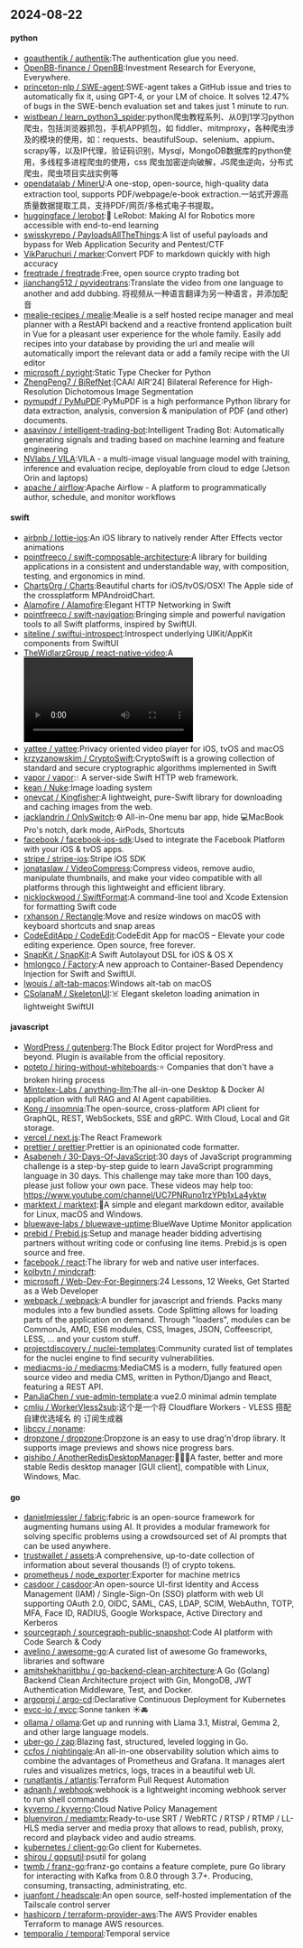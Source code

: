 ## 2024-08-22

#### python
* [goauthentik / authentik](https://github.com/goauthentik/authentik):The authentication glue you need.
* [OpenBB-finance / OpenBB](https://github.com/OpenBB-finance/OpenBB):Investment Research for Everyone, Everywhere.
* [princeton-nlp / SWE-agent](https://github.com/princeton-nlp/SWE-agent):SWE-agent takes a GitHub issue and tries to automatically fix it, using GPT-4, or your LM of choice. It solves 12.47% of bugs in the SWE-bench evaluation set and takes just 1 minute to run.
* [wistbean / learn_python3_spider](https://github.com/wistbean/learn_python3_spider):python爬虫教程系列、从0到1学习python爬虫，包括浏览器抓包，手机APP抓包，如 fiddler、mitmproxy，各种爬虫涉及的模块的使用，如：requests、beautifulSoup、selenium、appium、scrapy等，以及IP代理，验证码识别，Mysql，MongoDB数据库的python使用，多线程多进程爬虫的使用，css 爬虫加密逆向破解，JS爬虫逆向，分布式爬虫，爬虫项目实战实例等
* [opendatalab / MinerU](https://github.com/opendatalab/MinerU):A one-stop, open-source, high-quality data extraction tool, supports PDF/webpage/e-book extraction.一站式开源高质量数据提取工具，支持PDF/网页/多格式电子书提取。
* [huggingface / lerobot](https://github.com/huggingface/lerobot):🤗 LeRobot: Making AI for Robotics more accessible with end-to-end learning
* [swisskyrepo / PayloadsAllTheThings](https://github.com/swisskyrepo/PayloadsAllTheThings):A list of useful payloads and bypass for Web Application Security and Pentest/CTF
* [VikParuchuri / marker](https://github.com/VikParuchuri/marker):Convert PDF to markdown quickly with high accuracy
* [freqtrade / freqtrade](https://github.com/freqtrade/freqtrade):Free, open source crypto trading bot
* [jianchang512 / pyvideotrans](https://github.com/jianchang512/pyvideotrans):Translate the video from one language to another and add dubbing. 将视频从一种语言翻译为另一种语言，并添加配音
* [mealie-recipes / mealie](https://github.com/mealie-recipes/mealie):Mealie is a self hosted recipe manager and meal planner with a RestAPI backend and a reactive frontend application built in Vue for a pleasant user experience for the whole family. Easily add recipes into your database by providing the url and mealie will automatically import the relevant data or add a family recipe with the UI editor
* [microsoft / pyright](https://github.com/microsoft/pyright):Static Type Checker for Python
* [ZhengPeng7 / BiRefNet](https://github.com/ZhengPeng7/BiRefNet):[CAAI AIR'24] Bilateral Reference for High-Resolution Dichotomous Image Segmentation
* [pymupdf / PyMuPDF](https://github.com/pymupdf/PyMuPDF):PyMuPDF is a high performance Python library for data extraction, analysis, conversion & manipulation of PDF (and other) documents.
* [asavinov / intelligent-trading-bot](https://github.com/asavinov/intelligent-trading-bot):Intelligent Trading Bot: Automatically generating signals and trading based on machine learning and feature engineering
* [NVlabs / VILA](https://github.com/NVlabs/VILA):VILA - a multi-image visual language model with training, inference and evaluation recipe, deployable from cloud to edge (Jetson Orin and laptops)
* [apache / airflow](https://github.com/apache/airflow):Apache Airflow - A platform to programmatically author, schedule, and monitor workflows

#### swift
* [airbnb / lottie-ios](https://github.com/airbnb/lottie-ios):An iOS library to natively render After Effects vector animations
* [pointfreeco / swift-composable-architecture](https://github.com/pointfreeco/swift-composable-architecture):A library for building applications in a consistent and understandable way, with composition, testing, and ergonomics in mind.
* [ChartsOrg / Charts](https://github.com/ChartsOrg/Charts):Beautiful charts for iOS/tvOS/OSX! The Apple side of the crossplatform MPAndroidChart.
* [Alamofire / Alamofire](https://github.com/Alamofire/Alamofire):Elegant HTTP Networking in Swift
* [pointfreeco / swift-navigation](https://github.com/pointfreeco/swift-navigation):Bringing simple and powerful navigation tools to all Swift platforms, inspired by SwiftUI.
* [siteline / swiftui-introspect](https://github.com/siteline/swiftui-introspect):Introspect underlying UIKit/AppKit components from SwiftUI
* [TheWidlarzGroup / react-native-video](https://github.com/TheWidlarzGroup/react-native-video):A <Video /> component for react-native
* [yattee / yattee](https://github.com/yattee/yattee):Privacy oriented video player for iOS, tvOS and macOS
* [krzyzanowskim / CryptoSwift](https://github.com/krzyzanowskim/CryptoSwift):CryptoSwift is a growing collection of standard and secure cryptographic algorithms implemented in Swift
* [vapor / vapor](https://github.com/vapor/vapor):💧 A server-side Swift HTTP web framework.
* [kean / Nuke](https://github.com/kean/Nuke):Image loading system
* [onevcat / Kingfisher](https://github.com/onevcat/Kingfisher):A lightweight, pure-Swift library for downloading and caching images from the web.
* [jacklandrin / OnlySwitch](https://github.com/jacklandrin/OnlySwitch):⚙️ All-in-One menu bar app, hide 💻MacBook Pro's notch, dark mode, AirPods, Shortcuts
* [facebook / facebook-ios-sdk](https://github.com/facebook/facebook-ios-sdk):Used to integrate the Facebook Platform with your iOS & tvOS apps.
* [stripe / stripe-ios](https://github.com/stripe/stripe-ios):Stripe iOS SDK
* [jonataslaw / VideoCompress](https://github.com/jonataslaw/VideoCompress):Compress videos, remove audio, manipulate thumbnails, and make your video compatible with all platforms through this lightweight and efficient library.
* [nicklockwood / SwiftFormat](https://github.com/nicklockwood/SwiftFormat):A command-line tool and Xcode Extension for formatting Swift code
* [rxhanson / Rectangle](https://github.com/rxhanson/Rectangle):Move and resize windows on macOS with keyboard shortcuts and snap areas
* [CodeEditApp / CodeEdit](https://github.com/CodeEditApp/CodeEdit):CodeEdit App for macOS – Elevate your code editing experience. Open source, free forever.
* [SnapKit / SnapKit](https://github.com/SnapKit/SnapKit):A Swift Autolayout DSL for iOS & OS X
* [hmlongco / Factory](https://github.com/hmlongco/Factory):A new approach to Container-Based Dependency Injection for Swift and SwiftUI.
* [lwouis / alt-tab-macos](https://github.com/lwouis/alt-tab-macos):Windows alt-tab on macOS
* [CSolanaM / SkeletonUI](https://github.com/CSolanaM/SkeletonUI):☠️ Elegant skeleton loading animation in lightweight SwiftUI

#### javascript
* [WordPress / gutenberg](https://github.com/WordPress/gutenberg):The Block Editor project for WordPress and beyond. Plugin is available from the official repository.
* [poteto / hiring-without-whiteboards](https://github.com/poteto/hiring-without-whiteboards):⭐️ Companies that don't have a broken hiring process
* [Mintplex-Labs / anything-llm](https://github.com/Mintplex-Labs/anything-llm):The all-in-one Desktop & Docker AI application with full RAG and AI Agent capabilities.
* [Kong / insomnia](https://github.com/Kong/insomnia):The open-source, cross-platform API client for GraphQL, REST, WebSockets, SSE and gRPC. With Cloud, Local and Git storage.
* [vercel / next.js](https://github.com/vercel/next.js):The React Framework
* [prettier / prettier](https://github.com/prettier/prettier):Prettier is an opinionated code formatter.
* [Asabeneh / 30-Days-Of-JavaScript](https://github.com/Asabeneh/30-Days-Of-JavaScript):30 days of JavaScript programming challenge is a step-by-step guide to learn JavaScript programming language in 30 days. This challenge may take more than 100 days, please just follow your own pace. These videos may help too: https://www.youtube.com/channel/UC7PNRuno1rzYPb1xLa4yktw
* [marktext / marktext](https://github.com/marktext/marktext):📝A simple and elegant markdown editor, available for Linux, macOS and Windows.
* [bluewave-labs / bluewave-uptime](https://github.com/bluewave-labs/bluewave-uptime):BlueWave Uptime Monitor application
* [prebid / Prebid.js](https://github.com/prebid/Prebid.js):Setup and manage header bidding advertising partners without writing code or confusing line items. Prebid.js is open source and free.
* [facebook / react](https://github.com/facebook/react):The library for web and native user interfaces.
* [kolbytn / mindcraft](https://github.com/kolbytn/mindcraft):
* [microsoft / Web-Dev-For-Beginners](https://github.com/microsoft/Web-Dev-For-Beginners):24 Lessons, 12 Weeks, Get Started as a Web Developer
* [webpack / webpack](https://github.com/webpack/webpack):A bundler for javascript and friends. Packs many modules into a few bundled assets. Code Splitting allows for loading parts of the application on demand. Through "loaders", modules can be CommonJs, AMD, ES6 modules, CSS, Images, JSON, Coffeescript, LESS, ... and your custom stuff.
* [projectdiscovery / nuclei-templates](https://github.com/projectdiscovery/nuclei-templates):Community curated list of templates for the nuclei engine to find security vulnerabilities.
* [mediacms-io / mediacms](https://github.com/mediacms-io/mediacms):MediaCMS is a modern, fully featured open source video and media CMS, written in Python/Django and React, featuring a REST API.
* [PanJiaChen / vue-admin-template](https://github.com/PanJiaChen/vue-admin-template):a vue2.0 minimal admin template
* [cmliu / WorkerVless2sub](https://github.com/cmliu/WorkerVless2sub):这个是一个将 Cloudflare Workers - VLESS 搭配 自建优选域名 的 订阅生成器
* [libccy / noname](https://github.com/libccy/noname):
* [dropzone / dropzone](https://github.com/dropzone/dropzone):Dropzone is an easy to use drag'n'drop library. It supports image previews and shows nice progress bars.
* [qishibo / AnotherRedisDesktopManager](https://github.com/qishibo/AnotherRedisDesktopManager):🚀🚀🚀A faster, better and more stable Redis desktop manager [GUI client], compatible with Linux, Windows, Mac.

#### go
* [danielmiessler / fabric](https://github.com/danielmiessler/fabric):fabric is an open-source framework for augmenting humans using AI. It provides a modular framework for solving specific problems using a crowdsourced set of AI prompts that can be used anywhere.
* [trustwallet / assets](https://github.com/trustwallet/assets):A comprehensive, up-to-date collection of information about several thousands (!) of crypto tokens.
* [prometheus / node_exporter](https://github.com/prometheus/node_exporter):Exporter for machine metrics
* [casdoor / casdoor](https://github.com/casdoor/casdoor):An open-source UI-first Identity and Access Management (IAM) / Single-Sign-On (SSO) platform with web UI supporting OAuth 2.0, OIDC, SAML, CAS, LDAP, SCIM, WebAuthn, TOTP, MFA, Face ID, RADIUS, Google Workspace, Active Directory and Kerberos
* [sourcegraph / sourcegraph-public-snapshot](https://github.com/sourcegraph/sourcegraph-public-snapshot):Code AI platform with Code Search & Cody
* [avelino / awesome-go](https://github.com/avelino/awesome-go):A curated list of awesome Go frameworks, libraries and software
* [amitshekhariitbhu / go-backend-clean-architecture](https://github.com/amitshekhariitbhu/go-backend-clean-architecture):A Go (Golang) Backend Clean Architecture project with Gin, MongoDB, JWT Authentication Middleware, Test, and Docker.
* [argoproj / argo-cd](https://github.com/argoproj/argo-cd):Declarative Continuous Deployment for Kubernetes
* [evcc-io / evcc](https://github.com/evcc-io/evcc):Sonne tanken ☀️🚘
* [ollama / ollama](https://github.com/ollama/ollama):Get up and running with Llama 3.1, Mistral, Gemma 2, and other large language models.
* [uber-go / zap](https://github.com/uber-go/zap):Blazing fast, structured, leveled logging in Go.
* [ccfos / nightingale](https://github.com/ccfos/nightingale):An all-in-one observability solution which aims to combine the advantages of Prometheus and Grafana. It manages alert rules and visualizes metrics, logs, traces in a beautiful web UI.
* [runatlantis / atlantis](https://github.com/runatlantis/atlantis):Terraform Pull Request Automation
* [adnanh / webhook](https://github.com/adnanh/webhook):webhook is a lightweight incoming webhook server to run shell commands
* [kyverno / kyverno](https://github.com/kyverno/kyverno):Cloud Native Policy Management
* [bluenviron / mediamtx](https://github.com/bluenviron/mediamtx):Ready-to-use SRT / WebRTC / RTSP / RTMP / LL-HLS media server and media proxy that allows to read, publish, proxy, record and playback video and audio streams.
* [kubernetes / client-go](https://github.com/kubernetes/client-go):Go client for Kubernetes.
* [shirou / gopsutil](https://github.com/shirou/gopsutil):psutil for golang
* [twmb / franz-go](https://github.com/twmb/franz-go):franz-go contains a feature complete, pure Go library for interacting with Kafka from 0.8.0 through 3.7+. Producing, consuming, transacting, administrating, etc.
* [juanfont / headscale](https://github.com/juanfont/headscale):An open source, self-hosted implementation of the Tailscale control server
* [hashicorp / terraform-provider-aws](https://github.com/hashicorp/terraform-provider-aws):The AWS Provider enables Terraform to manage AWS resources.
* [temporalio / temporal](https://github.com/temporalio/temporal):Temporal service
